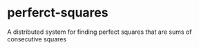 # perferct-squares
A distributed system for finding perfect squares that are sums of consecutive squares
